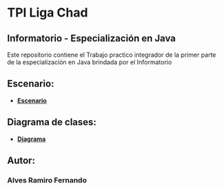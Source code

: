 # TPI Liga Chad

## Informatorio - Especialización en Java

Este repositorio contiene el Trabajo practico integrador de la primer parte
de la especialización en Java brindada por el Informatorio

## Escenario:

- [**Escenario**](./docs/escenario/docs/escenario/Escenario-TPI-JAVA.pdf)

## Diagrama de clases:

- [**Diagrama**](./docs/)

## Autor:

### Alves Ramiro Fernando

